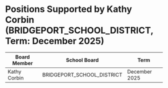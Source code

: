 # Positions Supported by Kathy Corbin (BRIDGEPORT_SCHOOL_DISTRICT, Term: December 2025)

| Board Member | School Board | Term |
|--------------|--------------|------|
| Kathy Corbin | BRIDGEPORT_SCHOOL_DISTRICT | December 2025 |

